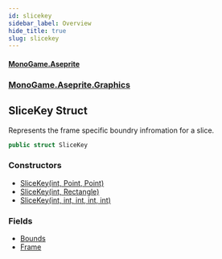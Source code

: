 ```yaml
---
id: slicekey
sidebar_label: Overview
hide_title: true
slug: slicekey
---
```

#### [MonoGame.Aseprite](index 'index')
### [MonoGame.Aseprite.Graphics](monogame_aseprite_graphics 'MonoGame.Aseprite.Graphics')
## SliceKey Struct
Represents the frame specific boundry infromation for a slice.  
```csharp
public struct SliceKey
```
### Constructors
- [SliceKey(int, Point, Point)](slicekey_slicekey_int__point__point_ 'MonoGame.Aseprite.Graphics.SliceKey.SliceKey(int, Point, Point)')
- [SliceKey(int, Rectangle)](slicekey_slicekey_int__rectangle_ 'MonoGame.Aseprite.Graphics.SliceKey.SliceKey(int, Rectangle)')
- [SliceKey(int, int, int, int, int)](slicekey_slicekey_int__int__int__int__int_ 'MonoGame.Aseprite.Graphics.SliceKey.SliceKey(int, int, int, int, int)')
### Fields
- [Bounds](slicekey_bounds 'MonoGame.Aseprite.Graphics.SliceKey.Bounds')
- [Frame](slicekey_frame 'MonoGame.Aseprite.Graphics.SliceKey.Frame')
